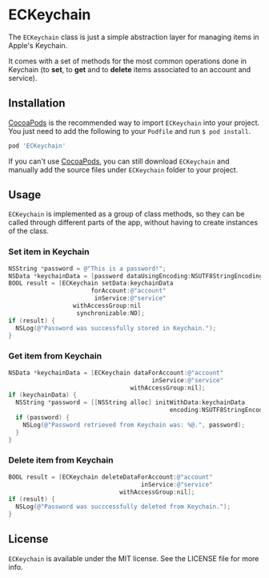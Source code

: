 # ECKeychain

The `ECKeychain` class is just a simple abstraction layer for managing items in Apple's Keychain.

It comes with a set of methods for the most common operations done in Keychain (to **set**, to **get** and to **delete** items associated to an account and service).

## Installation

[CocoaPods](http://cocoapods.org/) is the recommended way to import `ECKeychain` into your project. You just need  to add the following to your `Podfile` and run `$ pod install`.

```ruby
pod 'ECKeychain'
```

If you can't use [CocoaPods](http://cocoapods.org/), you can still download `ECKeychain` and manually add the source files under `ECKeychain` folder to your project.

## Usage

`ECKeychain` is implemented as a group of class methods, so they can be called through different parts of the app, without having to create instances of the class.

### Set item in Keychain

```Objective-C
NSString *password = @"This is a password!";
NSData *keychainData = [password dataUsingEncoding:NSUTF8StringEncoding];
BOOL result = [ECKeychain setData:keychainData
                       forAccount:@"account"
                        inService:@"service"
                  withAccessGroup:nil
                   synchronizable:NO];
if (result) {
  NSLog(@"Password was successfully stored in Keychain.");
}
```

### Get item from Keychain

```Objective-C
NSData *keychainData = [ECKeychain dataForAccount:@"account" 
                                        inService:@"service"
                                  withAccessGroup:nil];
if (keychainData) {
  NSString *password = [[NSString alloc] initWithData:keychainData
                                             encoding:NSUTF8StringEncoding];
  if (password) {
    NSLog(@"Password retrieved from Keychain was: %@.", password);
  }
}
```

### Delete item from Keychain

```Objective-C
BOOL result = [ECKeychain deleteDataForAccount:@"account"
                                     inService:@"service"
                               withAccessGroup:nil];
if (result) {
  NSLog(@"Password was succcessfully deleted from Keychain.");
}
```

## License

`ECKeychain` is available under the MIT license. See the LICENSE file for more info.
